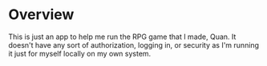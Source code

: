# Overview

This is just an app to help me run the RPG game that I made, Quan. It doesn't have any sort of authorization, logging in, or security as I'm running it just for myself locally on my own system.